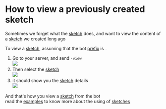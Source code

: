 # How to view a previously created sketch
Sometimes we forget what the [sketch](create.md) does, and want to view the content of a [sketch](create.md) we created long ago

To view a [sketch](create.md), assuming that the bot [prefix](prefix.md) is `-`

1. Go to your server, and send `-view`\
![](https://i.imgur.com/qz3X9TF.jpg)
2. Then select the [sketch](create.md)\
![](https://i.imgur.com/0RJJSdy.jpg)
3. it should show you the [sketch](create.md) details\
![](https://i.imgur.com/DhgW9Tm.jpg)

And that's how you view a [sketch](create.md) from the bot\
read the [examples](../examples/) to know more about the using of [sketches](create.md)